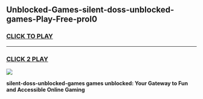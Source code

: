 
## Unblocked-Games-silent-doss-unblocked-games-Play-Free-prol0
<h3>
<a href="https://premium76.site?title=silent-doss-unblocked-games&ref=21A">CLICK TO PLAY</a></h3>
<hr>

<h3>
<a href="https://premium76.site?title=silent-doss-unblocked-games&ref=21A">CLICK 2 PLAY</a>
  
</h3>

<a href="https://premium76.site?title=silent-doss-unblocked-games&ref=21A"><img src="https://clearcache.store/games.png"></a>


**silent-doss-unblocked-games games unblocked: Your Gateway to Fun and Accessible Online Gaming**
